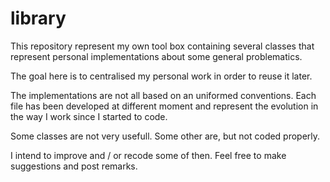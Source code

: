 # library
This repository represent my own tool box containing several classes that represent personal implementations about some general problematics.

The goal here is to centralised my personal work in order to reuse it later.

The implementations are not all based on an uniformed conventions. 
Each file has been developed at different moment and represent the evolution in the way I work since I started to code.

Some classes are not very usefull. Some other are, but not coded properly.

I intend to improve and / or recode some of then.
Feel free to make suggestions and post remarks.
